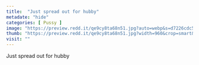 ```yaml
---
title:  "Just spread out for hubby"
metadate: "hide"
categories: [ Pussy ]
image: "https://preview.redd.it/qe9cy8ta68n51.jpg?auto=webp&s=d7226cdc52c78c8630e0b5c175b8c14a4a8532fe"
thumb: "https://preview.redd.it/qe9cy8ta68n51.jpg?width=960&crop=smart&auto=webp&s=64a2d60a4e2d8b3a4185184ee5686fc0dfe24a04"
visit: ""
---
```

Just spread out for hubby
